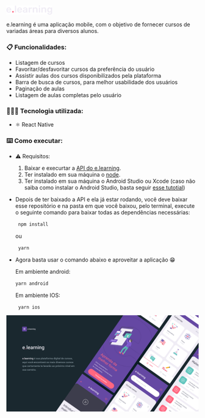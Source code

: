 ![logo](https://github.com/Levils114/e_learning-mobile/blob/master/assets/Pages/Home/Logotipo.png)

e.learning é uma aplicação mobile, com o objetivo de fornecer cursos de variadas áreas para diversos alunos.

### 📋 Funcionalidades:

  - Listagem de cursos
  - Favoritar/desfavoritar cursos da preferência do usuário
  - Assistir aulas dos cursos disponibilizados pela plataforma
  - Barra de busca de cursos, para melhor usabilidade dos usuários
  - Paginação de aulas
  - Listagem de aulas completas pelo usuário
 
### 👨🏻‍💻 Tecnologia utilizada:

 - ⚛️  React Native

### ⌨️  Como executar:
  - ⚠️ Requisitos:
    1. Baixar e execurtar a [API do e.learning](https://github.com/Levils114/e_learning-back-end).
    2. Ter instalado em sua máquina o [node](https://nodejs.org/pt-br/).
    3. Ter instalado em sua máquina o Android Studio ou Xcode (caso não saiba como instalar o Android Studio, basta seguir [esse tutotial](https://react-native.rocketseat.dev/))

  - Depois de ter baixado a API e ela já estar rodando, você deve baixar esse repositório e na pasta em que você baixou, pelo terminal, execute o seguinte comando para baixar todas as dependências necessárias:

    ```sh
     npm install
    ```
    ou
    ```sh
     yarn
    ```

  - Agora basta usar o comando abaixo e aproveitar a aplicação 😁 
  
    Em ambiente android:
      ```sh
      yarn android
      ```
    Em ambiente IOS:
    ```sh
     yarn ios
      ```
    
![apresentation_image](https://github.com/Levils114/e_learning-mobile/blob/master/assets/apresentation_image.png)
